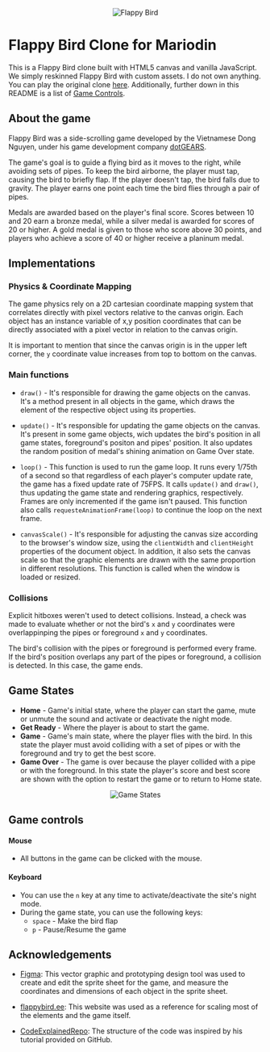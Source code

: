 <p align="center">
  <img alt="Flappy Bird" src="img/flappy_bird.png" />
</p>

# Flappy Bird Clone for Mariodin
This is a Flappy Bird clone built with HTML5 canvas and vanilla JavaScript. We simply reskinned Flappy Bird with custom assets. I do not own anything. You can play the original clone [here](https://mmarqs.github.io/FlappyBird/). Additionally, further down in this README is a list of [Game Controls](#game-controls).


## About the game
Flappy Bird was a side-scrolling game developed by the Vietnamese Dong Nguyen, under his game development company [dotGEARS](https://dotgears.com).

The game's goal is to guide a flying bird as it moves to the right, while avoiding sets of pipes. To keep the bird airborne, the player must tap, causing the bird to briefly flap. If the player doesn't tap, the bird falls due to gravity. The player earns one point each time the bird flies through a pair of pipes. 

Medals are awarded based on the player's final score. Scores between 10 and 20 earn a bronze medal, while a silver medal is awarded for scores of 20 or higher. A gold medal is given to those who score above 30 points, and players who achieve a score of 40 or higher receive a planinum medal.


## Implementations

### Physics & Coordinate Mapping
The game physics rely on a 2D cartesian coordinate mapping system that correlates directly with pixel vectors relative to the canvas origin. Each object has an instance variable of x,y position coordinates that can be directly associated with a pixel vector in relation to the canvas origin. 

It is important to mention that since the canvas origin is in the upper left corner, the ```y``` coordinate value increases from top to bottom on the canvas.

### Main functions
- ```draw()``` - It's responsible for drawing the game objects on the canvas. It's a method present in all objects in the game, which draws the element of the respective object using its properties.

- ```update()``` - It's responsible for updating the game objects on the canvas. It's present in some game objects, wich updates the bird's position in all game states, foreground's positon and pipes' position. It also updates the random position of medal's shining animation on Game Over state.

- ```loop()``` - This function is used to run the game loop. It runs every 1/75th of a second so that regardless of each player's computer update rate, the game has a fixed update rate of 75FPS. It calls ```update()``` and ```draw()```, thus updating the game state and rendering graphics, respectively. Frames are only incremented if the game isn't paused. This function also calls ```requesteAnimationFrame(loop)``` to continue the loop on the next frame.

- ```canvasScale()``` - It's responsible for adjusting the canvas size according to the browser's window size, using the ```clientWidth``` and ```clientHeight``` properties of the document object. In addition, it also sets the canvas scale so that the graphic elements are drawn with the same proportion in different resolutions. This function is called when the window is loaded or resized.

### Collisions
Explicit hitboxes weren't used to detect collisions. Instead, a check was made to evaluate whether or not the bird's ```x``` and ```y``` coordinates  were overlappinping the pipes or foreground ```x``` and ```y``` coordinates.

The bird's collision with the pipes or foreground is performed every frame. If the bird's position overlaps any part of the pipes or foreground, a collision is detected. In this case, the game ends.


## Game States
- **Home** - Game's initial state, where the player can start the game, mute or unmute the sound and activate or deactivate the night mode.
- **Get Ready** - Where the player is about to start the game.
- **Game** - Game's main state, where the player flies with the bird. In this state the player must avoid colliding with a set of pipes or with the foreground and try to get the best score.
- **Game Over** - The game is over because the player collided with a pipe or with the foreground. In this state the player's score and best score are shown with the option to restart the game or to return to Home state.
<p align="center">
  <img alt="Game States" src="img/game_states.png" />
</p>


## Game controls
#### Mouse
- All buttons in the game can be clicked with the mouse.
#### Keyboard
- You can use the ```n``` key at any time to activate/deactivate the site's night mode.
- During the game state, you can use the following keys:
    - ```space``` - Make the bird flap
    - ```p``` - Pause/Resume the game


## Acknowledgements
- [Figma](https://www.figma.com): This vector graphic and prototyping design tool was used to create and edit the sprite sheet for the game, and measure the coordinates and dimensions of each object in the sprite sheet.

- [flappybird.ee](https://flappybird.ee): This website was used as a reference for scaling most of the elements and the game itself.

- [CodeExplainedRepo](https://github.com/CodeExplainedRepo): The structure of the code was inspired by his tutorial provided on GitHub.
